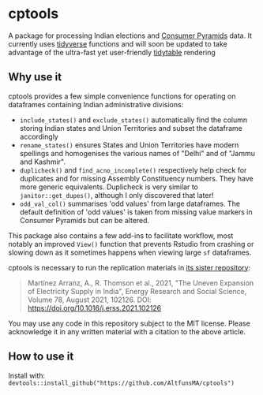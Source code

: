 # cptools
A package for processing Indian elections and [Consumer Pyramids](https://consumerpyramidsdx.cmie.com/) data. It currently uses [tidyverse](www.tidyverse.org) functions and will soon be updated to take advantage of the ultra-fast yet user-friendly [tidytable](https://github.com/markfairbanks/tidytable/) rendering

## Why use it
cptools provides a few simple convenience functions for operating on dataframes containing Indian administrative divisions:

- `include_states()` and `exclude_states()` automatically find the column storing Indian states and Union Territories and subset the dataframe accordingly
- `rename_states()` ensures States and Union Territories have modern spellings and homogenises the various names of "Delhi" and of "Jammu and Kashmir".
- `duplicheck()` and `find_acno_incomplete()` respectively help check for duplicates and for missing Assembly Constituency numbers. They have more generic equivalents. Duplicheck is very similar to `janitor::get_dupes()`, although I only discovered that later!
- `odd_val_col()` summarises 'odd values' from large dataframes. The default definition of 'odd values' is taken from missing value markers in Consumer Pyramids but can be altered.

This package also contains a few add-ins to facilitate workflow, most notably an improved `View()` function that prevents Rstudio from crashing or slowing down as it sometimes happens when viewing large `sf` dataframes.

cptools is necessary to run the replication materials in [its sister repository](https://github.com/AltfunsMA/india-research-public): 

>Martínez Arranz, A., R. Thomson et al., 2021, "The Uneven Expansion of Electricity Supply in India", Energy Research and Social Science, Volume 78, August 2021, 102126. DOI: https://doi.org/10.1016/j.erss.2021.102126

You may use any code in this repository subject to the MIT license. Please acknowledge it in any written material with a citation to the above article.


## How to use it

Install with: `devtools::install_github("https://github.com/AltfunsMA/cptools")`










